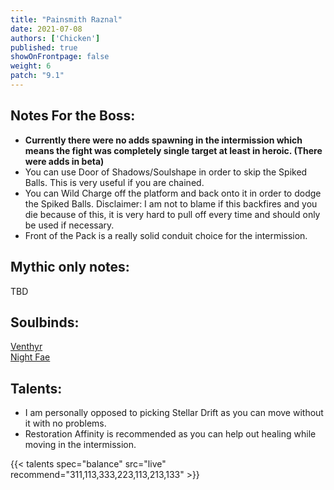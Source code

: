 ```yaml
---
title: "Painsmith Raznal"
date: 2021-07-08
authors: ['Chicken']
published: true
showOnFrontpage: false
weight: 6
patch: "9.1"
---
```



## Notes For the Boss:
- **Currently there were no adds spawning in the intermission which means the fight was completely single target at least in heroic. (There were adds in beta)**
- You can use Door of Shadows/Soulshape in order to skip the Spiked Balls. This is very useful if you are chained.
- You can Wild Charge off the platform and back onto it in order to dodge the Spiked Balls. Disclaimer: I am not to blame if this backfires and you die because of this, it is very hard to pull off every time and should only be used if necessary.
- Front of the Pack is a really solid conduit choice for the intermission.

## Mythic only notes:
TBD

## Soulbinds:
[Venthyr](https://ptr.wowhead.com/soulbind-calc/venthyr/theotar-the-mad-duke/druid/AwCW75YCFTUgACU1ygASBTWHACUy4gAiBTJJABUyPwA)
<br>[Night Fae](https://ptr.wowhead.com/soulbind-calc/night-fae/niya/druid)

## Talents:

- I am personally opposed to picking Stellar Drift as you can move without it with no problems.  
- Restoration Affinity is recommended as you can help out healing while moving in the intermission.



{{< talents spec="balance" src="live" recommend="311,113,333,223,113,213,133" >}}

